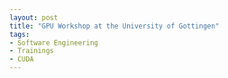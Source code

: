 ```yaml
---
layout: post
title: "GPU Workshop at the University of Gottingen"
tags:
- Software Engineering
- Trainings
- CUDA
---
```

